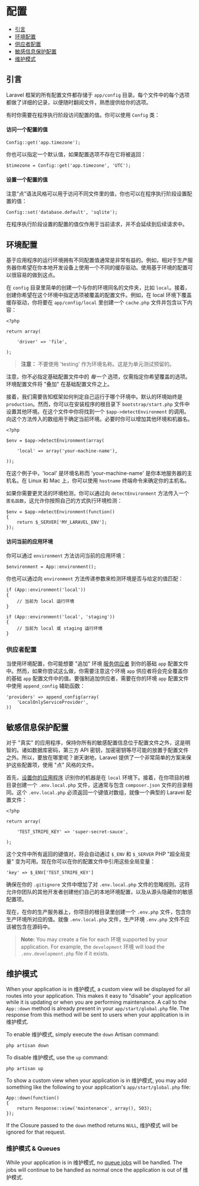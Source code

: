 # 配置

- [引言](#introduction)
- [环境配置](#environment-configuration)
- [供应者配置](#provider-configuration)
- [敏感信息保护配置](#protecting-sensitive-configuration)
- [维护模式](#maintenance-mode)

<a name="introduction"></a>
## 引言

Laravel 框架的所有配置文件都存储于 `app/config` 目录。每个文件中的每个选项都做了详细的记录，以便随时翻阅文件，熟悉提供给你的选项。

有时你需要在程序执行阶段访问配置的值。你可以使用 `Config` 类：

#### 访问一个配置的值

	Config::get('app.timezone');

你也可以指定一个默认值，如果配置选项不存在它将被返回：

	$timezone = Config::get('app.timezone', 'UTC');

#### 设置一个配置的值

注意“点”语法风格可以用于访问不同文件里的值，你也可以在程序执行阶段设置配置的值：

	Config::set('database.default', 'sqlite');

在程序执行阶段设置的配置的值仅作用于当前请求，并不会延续到后续请求中。

<a name="environment-configuration"></a>
## 环境配置

基于应用程序的运行环境拥有不同配置值通常是非常有益的。例如，相对于生产服务器你希望在你本地开发设备上使用一个不同的缓存驱动。使用基于环境的配置可以很容易的做到这点。

在 `config` 目录里简单的创建一个与你的环境同名的文件夹，比如 `local`。接着，创建你希望在这个环境中指定选项被覆盖的配置文件。例如，在 local 环境下覆盖缓存驱动，你将要在 `app/config/local` 里创建一个 `cache.php` 文件并包含以下内容：

	<?php

	return array(

		'driver' => 'file',

	);

> **注意：** 不要使用 'testing' 作为环境名称。这是为单元测试预留的。

注意，你不必指定基础配置文件中的 _每一个_ 选项，仅需指定你希望覆盖的选项。环境配置文件将 "叠加" 在基础配置文件之上。

接着，我们需要告知框架如何判定自己运行于哪个环境中。默认的环境始终是 `production`。然而，你可以在安装程序的根目录下 `bootstrap/start.php` 文件中设置其他环境。在这个文件中你将找到一个 `$app->detectEnvironment` 的调用。向这个方法传入的数组用于确定当前环境。必要时你可以增加其他环境和机器名。

    <?php

    $env = $app->detectEnvironment(array(

        'local' => array('your-machine-name'),

    ));

在这个例子中，'local' 是环境名称而 'your-machine-name' 是你本地服务器的主机名。在 Linux 和 Mac 上，你可以使用 `hostname` 终端命令来确定你的主机名。

如果你需要更灵活的环境检测，你可以通过向 `detectEnvironment` 方法传入一个 `匿名函数`，这允许你按照自己的方式执行环境检测：

	$env = $app->detectEnvironment(function()
	{
		return $_SERVER['MY_LARAVEL_ENV'];
	});

#### 访问当前的应用环境

你可以通过 `environment` 方法访问当前的应用环境：

	$environment = App::environment();

你也可以通过向 `environment` 方法传递参数来检测环境是否与给定的值匹配：

	if (App::environment('local'))
	{
		// 当前为 local 运行环境
	}

	if (App::environment('local', 'staging'))
	{
		// 当前为 local 或 staging 运行环境
	}

<a name="provider-configuration"></a>
### 供应者配置

当使用环境配置，你可能想要 "追加" 环境 [服务供应者](/docs/ioc#service-providers) 到你的基础 `app` 配置文件中。然而，如果你尝试这么做，你需要注意这个环境 `app` 供应者将会完全覆盖你的基础 `app` 配置文件中的值。要强制追加供应者，需要在你的环境 `app` 配置文件中使用 `append_config` 辅助函数：

	'providers' => append_config(array(
		'LocalOnlyServiceProvider',
	))

<a name="protecting-sensitive-configuration"></a>
## 敏感信息保护配置

对于 "真实" 的应用程序，保持你所有的敏感配置信息位于配置文件之外，这是明智的。诸如数据库密码，第三方 API 密钥，加密密钥等尽可能的放置于配置文件之外。所以，要放在哪里呢？谢天谢地，Laravel 提供了一个非常简单的方案来保护这些配置项，使用 "点" 风格的文件。

首先，[设置你的应用程序](/docs/configuration#environment-configuration) 识别你的机器是在 `local` 环境下。接着，在你项目的根目录创建一个 `.env.local.php` 文件，这通常与包含 `composer.json` 文件的目录相同。这个 `.env.local.php` 必须返回一个键值对数组，就像一个典型的 Laravel 配置文件：

	<?php

	return array(

		'TEST_STRIPE_KEY' => 'super-secret-sauce',

	);

这个文件中所有返回的键值对，将会自动通过 `$_ENV` 和 `$_SERVER` PHP "超全局变量" 变为可用。现在你可以在你的配置文件中引用这些全局变量：

	'key' => $_ENV['TEST_STRIPE_KEY']

确保在你的 `.gitignore` 文件中增加了对 `.env.local.php` 文件的忽略规则。这将允许你团队的其他开发者创建他们自己的本地环境配置，以及从源头隐藏你的敏感配置项。

现在，在你的生产服务器上，你项目的根目录里创建一个 `.env.php` 文件，包含你生产环境所对应的值。就像 `.env.local.php` 文件，生产环境 `.env.php` 文件不应该被包含在源码中。

> **Note:** You may create a file for each 环境 supported by your application. For example, the `development` 环境 will load the `.env.development.php` file if it exists.

<a name="maintenance-mode"></a>
## 维护模式

When your application is in 维护模式, a custom view will be displayed for all routes into your application. This makes it easy to "disable" your application while it is updating or when you are performing maintenance. A call to the `App::down` method is already present in your `app/start/global.php` file. The response from this method will be sent to users when your application is in 维护模式.

To enable 维护模式, simply execute the `down` Artisan command:

	php artisan down

To disable 维护模式, use the `up` command:

	php artisan up

To show a custom view when your application is in 维护模式, you may add something like the following to your application's `app/start/global.php` file:

	App::down(function()
	{
		return Response::view('maintenance', array(), 503);
	});

If the Closure passed to the `down` method returns `NULL`, 维护模式 will be ignored for that request.

### 维护模式 & Queues

While your application is in 维护模式, no [queue jobs](/docs/queues) will be handled. The jobs will continue to be handled as normal once the application is out of 维护模式.
